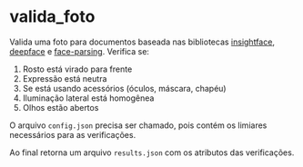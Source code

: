 # valida_foto

Valida uma foto para documentos baseada nas bibliotecas [insightface](https://github.com/deepinsight/insightface), [deepface](https://github.com/serengil/deepface) e [face-parsing](https://github.com/yakhyo/face-parsing). Verifica se:
1. Rosto está virado para frente
2. Expressão está neutra
3. Se está usando acessórios (óculos, máscara, chapéu)
4. Iluminação lateral está homogênea
5. Olhos estão abertos

O arquivo `config.json` precisa ser chamado, pois contém os limiares necessários para as verificações.

Ao final retorna um arquivo `results.json` com os atributos das verificações.
